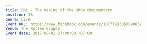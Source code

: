 ```yaml
---
title: SNL - The making of the show documentary
position: 15
Genre: Live
Event URL: https://www.facebook.com/events/1077791305689083/
Venue: The Rotten Grapes
Event date: 2017-08-01 07:00:00 +07:00
---
```



